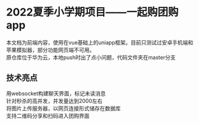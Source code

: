 # 2022夏季小学期项目——一起购团购app
本文档为前端内容，使用在vue基础上的uniapp框架。目前只测试过安卓手机端和苹果模拟器，部分功能网页端不可用。  
原仓库位于华为云，本地push时出了点小问题，代码文件夹在master分支
## 技术亮点
用websocket构建聊天界面，标记未读消息  
针对秒杀的高并发，并发量达到2000左右  
将图片上传服务器，以网页连接形式储存在数据库  
支持二维码分享和扫码进入团购界面
